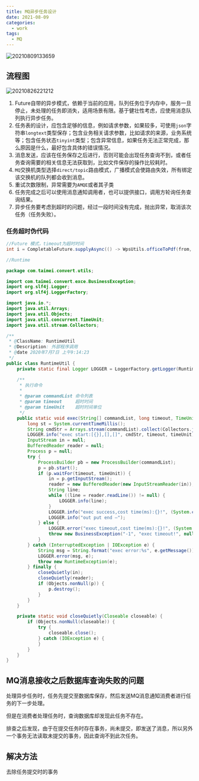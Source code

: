 ```yaml
---
title: MQ异步任务设计
date: 2021-08-09
categories:
  - work
tags:
  - MQ
---
```



![20210809133659](https://gitee.com/snowyan/image/raw/master/2021/20210809133659.jpg)

<!-- more -->

## 流程图

![20210826221212](https://gitee.com/snowyan/image/raw/master/2021/20210826221212.png)

1. Future自带的异步模式，依赖于当前的应用，队列任务位于内存中，服务一旦停止，未处理的任务即消失，适用场景有限。基于健壮性考虑，应使用消息队列执行异步任务。
2. 任务表的设计，应包含足够的信息，例如请求参数，如果较多，可使用`json`字符串`longtext`类型保存；包含业务相关请求参数，比如请求的来源，业务系统等；包含任务状态`tinyint`类型；包含异常信息，如果任务无法正常完成，那么原因是什么，最好包含具体的错误情况。
3. 消息发送，应该在任务保存之后进行，否则可能会出现任务查询不到，或者任务查询需要的相关信息无法获取到，比如文件保存的操作比较耗时。
4. `MQ`交换机类型选择`direct/topic`路由模式，广播模式会使路由失效，所有绑定该交换机的队列都会收到消息。
5. 重试次数限制，异常需要为`AMQE`或者其子类
6. 任务完成之后可以使用消息通知调用者，也可以提供接口，调用方轮询任务查询结果。
7. 异步任务要考虑到超时的问题，经过一段时间没有完成，抛出异常，取消该次任务（任务失败）。

### 任务超时伪代码

```java
//Future 模式，timeout为超时时间
int i = CompletableFuture.supplyAsync(() -> WpsUtils.officeToPdf(from, to)).get(timeout, TimeUnit.SECONDS);

//Runtime

package com.taimei.convert.utils;

import com.taimei.convert.exce.BusinessException;
import org.slf4j.Logger;
import org.slf4j.LoggerFactory;

import java.io.*;
import java.util.Arrays;
import java.util.Objects;
import java.util.concurrent.TimeUnit;
import java.util.stream.Collectors;

/**
 * @ClassName: RuntimeUtil
 * @Description: 外部程序调用
 * @date 2020年7月7日 上午9:14:23
 */
public class RuntimeUtil {
    private static final Logger LOGGER = LoggerFactory.getLogger(RuntimeUtil.class);

    /**
     * 执行命令
     *
     * @param commandList 命令列表
     * @param timeout     超时时间
     * @param timeUnit    超时时间单位
     */
    public static void exec(String[] commandList, long timeout, TimeUnit timeUnit) {
        long st = System.currentTimeMillis();
        String cmdStr = Arrays.stream(commandList).collect(Collectors.joining(","));
        LOGGER.info("exec start:[{}],[],[]", cmdStr, timeout, timeUnit);
        InputStream in = null;
        BufferedReader reader = null;
        Process p = null;
        try {
            ProcessBuilder pb = new ProcessBuilder(commandList);
            p = pb.start();
            if (p.waitFor(timeout, timeUnit)) {
                in = p.getInputStream();
                reader = new BufferedReader(new InputStreamReader(in));
                String line;
                while ((line = reader.readLine()) != null) {
                    LOGGER.info(line);
                }
                LOGGER.info("exec success,cost time(ms):{}!", (System.currentTimeMillis() - st));
                LOGGER.info("out put end —");
            } else {
                LOGGER.error("exec timeout,cost time(ms):{}!", (System.currentTimeMillis() - st));
                throw new BusinessException("-1", "exec timeout!", null);
            }
        } catch (InterruptedException | IOException e) {
            String msg = String.format("exec error:%s", e.getMessage());
            LOGGER.error(msg, e);
            throw new RuntimeException(e);
        } finally {
            closeQuietly(in);
            closeQuietly(reader);
            if (Objects.nonNull(p)) {
                p.destroy();
            }
        }
    }

    private static void closeQuietly(Closeable closeable) {
        if (Objects.nonNull(closeable)) {
            try {
                closeable.close();
            } catch (IOException e) {
            }
        }
    }
}
```

## MQ消息接收之后数据库查询失败的问题

处理异步任务时，任务先提交至数据库保存，然后发送MQ消息通知消费者进行任务的下一步处理。

但是在消费者处理任务时，查询数据库却发现此任务不存在。

排查之后发现，由于在提交任务时存在事务，尚未提交，即发送了消息，所以另外一个事务无法读取未提交的事务，因此查询不到此次任务。


## 解决方法

去除任务提交时的事务
